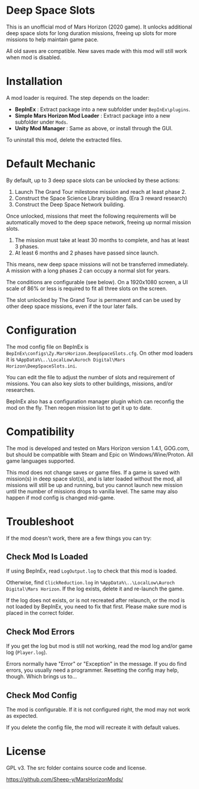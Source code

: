 # ﻿Deep Space Slots #

This is an unofficial mod of Mars Horizon (2020 game).
It unlocks additional deep space slots for long duration missions, freeing up slots for more missions to help maintain game pace.

All old saves are compatible.
New saves made with this mod will still work when mod is disabled.


# Installation #

A mod loader is required.  The step depends on the loader:

* **BepInEx** : Extract package into a new subfolder under `BepInEx\plugins`.
* **Simple Mars Horizon Mod Loader** : Extract package into a new subfolder under `Mods`.
* **Unity Mod Manager** : Same as above, or install through the GUI.

To uninstall this mod, delete the extracted files.


# Default Mechanic #

By default, up to 3 deep space slots can be unlocked by these actions:

1. Launch The Grand Tour milestone mission and reach at least phase 2.
2. Construct the Space Science Library building. (Era 3 reward research)
3. Construct the Deep Space Network building.

Once unlocked, missions that meet the following requirements will be automatically
moved to the deep space network, freeing up normal mission slots.

1. The mission must take at least 30 months to complete, and has at least 3 phases.
2. At least 6 months and 2 phases have passed since launch.

This means, new deep space missions will not be transferred immediately.
A mission with a long phases 2 can occupy a normal slot for years.

The conditions are configurable (see below).
On a 1920x1080 screen, a UI scale of 86% or less is required to fit all three slots on the screen.

The slot unlocked by The Grand Tour is permanent and can be used by other deep space missions,
even if the tour later fails.

# Configuration #

The mod config file on BepInEx is `BepInEx\configs\Zy.MarsHorizon.DeepSpaceSlots.cfg`.
On other mod loaders it is `%AppData%\..\LocalLow\Auroch Digital\Mars Horizon\DeepSpaceSlots.ini`.

You can edit the file to adjust the number of slots and requirement of missions.
You can also key slots to other buildings, missions, and/or researches.

BepInEx also has a configuration manager plugin which can reconfig the mod on the fly.
Then reopen mission list to get it up to date.


# Compatibility #

The mod is developed and tested on Mars Horizon version 1.4.1, GOG.com,
but should be compatible with Steam and Epic on Windows/Wine/Proton.
All game languages supported.

This mod does not change saves or game files.
If a game is saved with mission(s) in deep space slot(s), and is later loaded without the mod,
all missions will still be up and running, but you cannot launch new mission until the number
of missions drops to vanilla level.  The same may also happen if mod config is changed mid-game.


# Troubleshoot #

If the mod doesn't work, there are a few things you can try:

## Check Mod Is Loaded

If using BepInEx, read `LogOutput.log` to check that this mod is loaded.

Otherwise, find `ClickReduction.log` in `%AppData%\..\LocalLow\Auroch Digital\Mars Horizon`.
If the log exists, delete it and re-launch the game.

If the log does not exists, or is not recreated after relaunch, or the mod is not loaded by BepInEx,
you need to fix that first.  Please make sure mod is placed in the correct folder.

## Check Mod Errors

If you get the log but mod is still not working, read the mod log and/or game log (`Player.log`).

Errors normally have "Error" or "Exception" in the message.
If you do find errors, you usually need a programmer.
Resetting the config may help, though.  Which brings us to...

## Check Mod Config

The mod is configurable.  If it is not configured right, the mod may not work as expected.

If you delete the config file, the mod will recreate it with default values.


# License #

GPL v3.  The src folder contains source code and license.

https://github.com/Sheep-y/MarsHorizonMods/